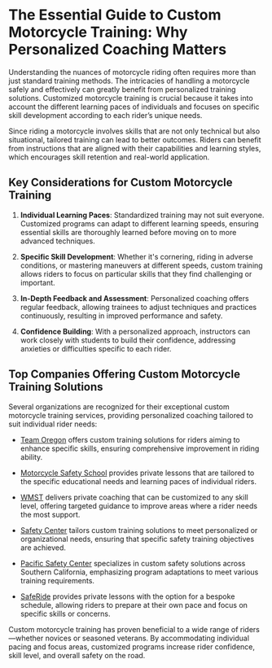 # The Essential Guide to Custom Motorcycle Training: Why Personalized Coaching Matters

Understanding the nuances of motorcycle riding often requires more than just standard training methods. The intricacies of handling a motorcycle safely and effectively can greatly benefit from personalized training solutions. Customized motorcycle training is crucial because it takes into account the different learning paces of individuals and focuses on specific skill development according to each rider’s unique needs.

Since riding a motorcycle involves skills that are not only technical but also situational, tailored training can lead to better outcomes. Riders can benefit from instructions that are aligned with their capabilities and learning styles, which encourages skill retention and real-world application.

## Key Considerations for Custom Motorcycle Training

1. **Individual Learning Paces**: Standardized training may not suit everyone. Customized programs can adapt to different learning speeds, ensuring essential skills are thoroughly learned before moving on to more advanced techniques.

2. **Specific Skill Development**: Whether it's cornering, riding in adverse conditions, or mastering maneuvers at different speeds, custom training allows riders to focus on particular skills that they find challenging or important.

3. **In-Depth Feedback and Assessment**: Personalized coaching offers regular feedback, allowing trainees to adjust techniques and practices continuously, resulting in improved performance and safety.

4. **Confidence Building**: With a personalized approach, instructors can work closely with students to build their confidence, addressing anxieties or difficulties specific to each rider.

## Top Companies Offering Custom Motorcycle Training Solutions

Several organizations are recognized for their exceptional custom motorcycle training services, providing personalized coaching tailored to suit individual rider needs:

- [Team Oregon](/dir/team_oregon) offers custom training solutions for riders aiming to enhance specific skills, ensuring comprehensive improvement in riding ability.

- [Motorcycle Safety School](/dir/motorcycle_safety_school) provides private lessons that are tailored to the specific educational needs and learning paces of individual riders.

- [WMST](/dir/wmst) delivers private coaching that can be customized to any skill level, offering targeted guidance to improve areas where a rider needs the most support.

- [Safety Center](/dir/safety_center) tailors custom training solutions to meet personalized or organizational needs, ensuring that specific safety training objectives are achieved.

- [Pacific Safety Center](/dir/pacific_safety_center) specializes in custom safety solutions across Southern California, emphasizing program adaptations to meet various training requirements.

- [SafeRide](/dir/saferide) provides private lessons with the option for a bespoke schedule, allowing riders to prepare at their own pace and focus on specific skills or concerns.

Custom motorcycle training has proven beneficial to a wide range of riders—whether novices or seasoned veterans. By accommodating individual pacing and focus areas, customized programs increase rider confidence, skill level, and overall safety on the road.